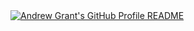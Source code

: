 <a href="https://github.com/most-dopeP/most-dopeP/blob">
  <picture>
    <source media="(prefers-color-scheme: dark)" srcset="https://raw.githubusercontent.com/most-dopeP/most-dopeP/main/dark_mode.svg">
    <img alt="Andrew Grant's GitHub Profile README" src="https://raw.githubusercontent.com/most-dopeP/most-dopeP/main/dark_mode.svg">
  </picture>
</a>

